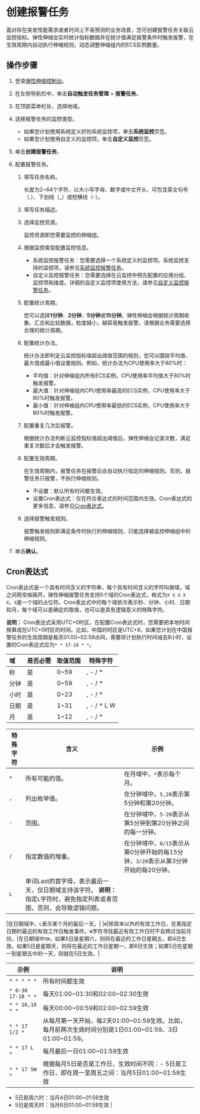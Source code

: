 # 创建报警任务

面对存在突发性能需求或者时间上不易预测的业务场景，您可创建报警任务关联云监控指标。弹性伸缩会实时统计指标数据并在统计值满足报警条件时触发报警，在生效周期内自动执行伸缩规则，动态调整伸缩组内的ECS实例数量。

## 操作步骤

1.  登录[弹性伸缩控制台](https://essnew.console.aliyun.com/)。

2.  在左侧导航栏中，单击**自动触发任务管理** \> **报警任务**。

3.  在顶部菜单栏处，选择地域。

4.  选择报警任务的监控类型。

    -   如果您计划使用系统定义好的系统监控项，单击**系统监控**页签。
    -   如果您计划使用自定义的监控项，单击**自定义监控**页签。
5.  单击**创建报警任务**。

6.  配置报警任务。

    1.  填写任务名称。

        长度为2~64个字符，以大小写字母、数字或中文开头，可包含英文句号（.）、下划线（\_）或短横线（-）。

    2.  填写任务描述。

    3.  选择监控资源。

        监控资源即您需要监控的伸缩组。

    4.  根据监控类型配置监控信息。

        -   系统监控报警任务：您需要选择一个系统定义的监控项。系统监控支持的监控项，请参见[系统监控报警任务](/cn.zh-CN/自动伸缩/报警任务/系统监控报警任务.md)。
        -   自定义监控报警任务：您需要选择在云监控中预先配置的应用分组、监控项和维度。详细的自定义监控项使用方法，请参见[自定义监控报警任务](/cn.zh-CN/自动伸缩/报警任务/自定义监控报警任务.md)。
    5.  配置统计周期。

        您可以选择**1分钟**、**2分钟**、**5分钟**或**15分钟**。弹性伸缩会根据统计周期收集、汇总和比较数据，粒度越小，越容易触发报警，请根据业务需要选择合理的统计周期。

    6.  配置统计办法。

        统计办法即判定云监控指标值超出阈值范围的规则，您可以围绕平均值、最大值或最小值设置规则。例如，统计办法为CPU使用率大于80%时：

        -   平均值：针对伸缩组内所有ECS实例，CPU使用率平均值大于80%时触发报警。
        -   最大值：针对伸缩组内CPU使用率最高的ECS实例，CPU使用率大于80%时触发报警。
        -   最小值：针对伸缩组内CPU使用率最低的ECS实例，CPU使用率大于80%时触发报警。
    7.  配置重复几次后报警。

        根据统计办法判断云监控指标值超出阈值后，弹性伸缩会记录次数，满足重复次数后才会触发报警。

    8.  配置生效周期。

        在生效周期内，报警任务在报警后会自动执行指定的伸缩规则。否则，报警任务只报警，不执行伸缩规则。

        -   不设置：默认所有时间都生效。
        -   设置Cron表达式：仅在符合表达式的时间范围内生效。Cron表达式的更多信息，请参见[Cron表达式](#section_0rg_6a5_cw7)。
    9.  选择报警触发规则。

        报警触发规则即满足条件时执行的伸缩规则，只能选择被监控伸缩组中的伸缩规则。

7.  单击**确认**。


## Cron表达式

Cron表达式是一个具有时间含义的字符串，每个具有时间含义的字符叫做域，域之间用空格隔开。弹性伸缩报警任务支持5个域的Cron表达式，格式为`X X X X X`，`X`是一个域的占位符。Cron表达式中的每个域依次表示秒、分钟、小时、日期和月，每个域可以是确定的取值，也可以是具有逻辑意义的特殊字符。

**说明：** Cron表达式采用UTC+0时区，在配置Cron表达式时，您需要把本地时间换算成在UTC+0时区的时间。比如，中国的时区是UTC+8，如果您计划在中国报警任务的生效周期是每天01:00~02:59点间，需要将计划执行时间减去8小时，设置的Cron表达式应为`* * 17-18 * *`。

|域|是否必需|取值范围|特殊字符|
|:-|:---|:---|----|
|秒|是|0~59|, - / \*|
|分钟|是|0~59|, - / \*|
|小时|是|0~23|, - / \*|
|日期|是|1~31|, - / \* L W|
|月|是|1~12|, - / \*|

|特殊字符|含义|示例|
|----|--|--|
|`*`|所有可能的值。|在月域中，`*`表示每个月。|
|`,`|列出枚举值。|在分钟域中，`5,20`表示第5分钟和第20分钟。|
|`-`|范围。|在分钟域中，`5-20`表示从第5分钟到第20分钟之间的每一分钟。|
|`/`|指定数值的增量。|在分钟域中，`0/15`表示从第0分钟开始的每15分钟，`3/20`表示从第3分钟开始的每20分钟。|
|`L`|单词Last的首字母，表示最后一天，仅日期域支持该字符。 **说明：** 指定`L`字符时，避免指定列表或者范围，否则，会导致逻辑问题。

|在日期域中，`L`表示某个月的最后一天。|
|`W`|除周末以外的有效工作日，在离指定日期的最近的有效工作日触发事件。`W`字符寻找最近有效工作日时不会跨过当前月份。|在日期域中`5W`，如果5日是星期六，则将在最近的工作日星期五，即4日生效。如果5日是星期天，则将在最近的工作日星期一，即6日生效；如果5日在星期一到星期五中的一天，则就在5日生效。|

|示例|说明|
|--|--|
|`* * * * *`|所有时间都生效|
|`* 0-30 17-18 * *`|每天01:00~01:30和02:00~02:30生效|
|`* * 16,18 * *`|每天00:00~00:59和02:00~02:59生效|
|`* * 17 1/2 *`|从每月第一天开始，每2天01:00~01:59生效。比如，每月前两次生效时间分别是1日01:00~01:59、3日01:00~01:59。|
|`* * 17 L *`|每月最后一日01:00~01:59生效|
|`* * 17 5W *`|根据每月5日是否是工作日，生效时间不同：-   5日是工作日，即在周一至周五之间：当月5日01:00~01:59生效
-   5日是周六时：当月4日01:00~01:59生效
-   5日是周天时：当月6日01:00~01:59生效 |

